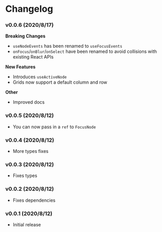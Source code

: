 # Changelog

### v0.0.6 (2020/8/17)

**Breaking Changes**

- `useNodeEvents` has been renamed to `useFocusEvents`
- `onFocus`/`onBlur`/`onSelect` have been renamed to avoid collisions with existing React APIs

**New Features**

- Introduces `useActiveNode`
- Grids now support a default column and row

**Other**

- Improved docs

### v0.0.5 (2020/8/12)

- You can now pass in a `ref` to `FocusNode`

### v0.0.4 (2020/8/12)

- More types fixes

### v0.0.3 (2020/8/12)

- Fixes types

### v0.0.2 (2020/8/12)

- Fixes dependencies

### v0.0.1 (2020/8/12)

- Initial release

